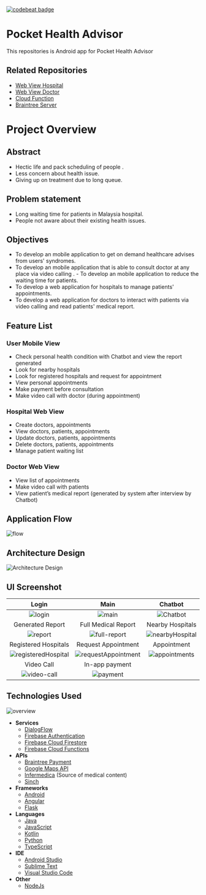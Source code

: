 [![codebeat badge](https://codebeat.co/badges/3de5114a-4aff-42e5-a8a2-9b45078eb9be)](https://codebeat.co/projects/github-com-wlun001-pocket-health-advisor-master)
# Pocket Health Advisor
This repositories is Android app for Pocket Health Advisor

## Related Repositories
- [Web View Hospital](https://github.com/wanching0730/angular-hospital-2)
- [Web View Doctor](https://github.com/wanching0730/Doctor-View-Angular)
- [Cloud Function](https://github.com/WLun001/infermedica-cloud-function)
- [Braintree Server](https://github.com/WLun001/braintree-server)

# Project Overview
## Abstract
- Hectic life and pack scheduling of people​ .
- Less concern about health issue​. ​
- Giving up on treatment due to long queue​.

## Problem statement
- Long waiting time for patients in Malaysia hospital.
- People not aware about their existing health issues​.

## Objectives
- To develop an mobile application to get on demand healthcare advises from users' syndromes​.​
- To develop an mobile application that is able to consult doctor at any place via video calling .
​- To develop an mobile application to reduce the waiting time for patients.
- To develop a web application for hospitals to manage patients' appointments.​
- To develop a web application for doctors to interact with patients via video calling and read patients' medical report​.

## Feature List
### User Mobile View
- Check personal health condition with Chatbot and view the report generated
- Look for nearby hospitals
- Look for registered hospitals and request for appointment
- View personal appointments
- Make payment before consultation
- Make video call with doctor (during appointment)

### Hospital Web View
- Create doctors, appointments
- View doctors, patients, appointments
- Update doctors, patients, appointments
- Delete doctors, patients, appointments
- Manage patient waiting list

### Doctor Web View
- View list of appointments
- Make video call with patients
- View patient’s medical report (generated by system after interview by Chatbot)

## Application Flow
![flow](https://raw.githubusercontent.com/WLun001/pocket-health-advisor/master/docs/flow.png)

## Architecture Design
![Architecture Design](https://raw.githubusercontent.com/WLun001/pocket-health-advisor/master/docs/architecture-diagram.png)

## UI Screenshot
Login           |  Main      |  Chatbot
:---------------------------:|:---------------------------:|:---------------------------:
![login](https://raw.githubusercontent.com/WLun001/pocket-health-advisor/master/docs/login.png) |![main](https://raw.githubusercontent.com/WLun001/pocket-health-advisor/master/docs/main.png) | ![Chatbot](https://raw.githubusercontent.com/WLun001/pocket-health-advisor/master/docs/chatbot.png)
 Generated Report | Full Medical Report | Nearby Hospitals
![report](https://raw.githubusercontent.com/WLun001/pocket-health-advisor/master/docs/report.png) |![full-report](https://raw.githubusercontent.com/WLun001/pocket-health-advisor/master/docs/medic_report.png) |![nearbyHospital](https://raw.githubusercontent.com/WLun001/pocket-health-advisor/master/docs/nearbyhospital.png)
| Registered Hospitals      |Request Appointment | Appointment
![registeredHospital](https://raw.githubusercontent.com/WLun001/pocket-health-advisor/master/docs/registerhospital.png) | ![requestAppointment](https://raw.githubusercontent.com/WLun001/pocket-health-advisor/master/docs/request_appointment.png) | ![appointments](https://raw.githubusercontent.com/WLun001/pocket-health-advisor/master/docs/appointment.png)
 Video Call | In-app payment
![video-call](https://raw.githubusercontent.com/WLun001/pocket-health-advisor/master/docs/video_call.png) | ![payment](https://raw.githubusercontent.com/WLun001/pocket-health-advisor/master/docs/payment.png)

## Technologies Used
![overview](https://raw.githubusercontent.com/WLun001/pocket-health-advisor/master/docs/technologies.png)
   * **Services**
     * [DialogFlow](https://dialogflow.com)
     * [Firebase Authentication](https://firebase.google.com/docs/auth)
     * [Firebase Cloud Firestore](https://firebase.google.com/docs/firestore)
     * [Firebase Cloud Functions](https://firebase.google.com/docs/functions)
   * **APIs**
     * [Braintree Payment](https://www.braintreepayments.com)
     * [Google Maps API](https://developers.google.com/maps)
     * [Infermedica](http://infermedica.com) (Source of medical content)
     * [Sinch](https://www.sinch.com)
   * **Frameworks**
     * [Android](https://developer.android.com/index.html)
     * [Angular](https://angular.io)
     * [Flask](http://flask.pocoo.org)
   * **Languages**
     * [Java](https://java.com)
     * [JavaScript](https://www.javascript.com)
     * [Kotlin](https://kotlinlang.org)
     * [Python](https://www.python.org)
     * [TypeScript](https://www.typescriptlang.org)
   * **IDE**
     * [Android Studio](https://developer.android.com/studio)
     * [Sublime Text](https://www.sublimetext.com) 
     * [Visual Studio Code](https://code.visualstudio.com)
   * **Other**
     * [NodeJs](https://nodejs.org/en)
